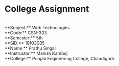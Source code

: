 # **College Assignment** <br />
<br />
**Subject:**    Web Technologies <br />
**Code:**       CSN-303 <br />
**Semester:**   5th <br />
**SID:**        18103085 <br />
**Name:**       Prathu Singal <br />
**Instructor:** Manish Kamboj <br />
**College:**    Punjab Engineering College, Chandigarh <br />
